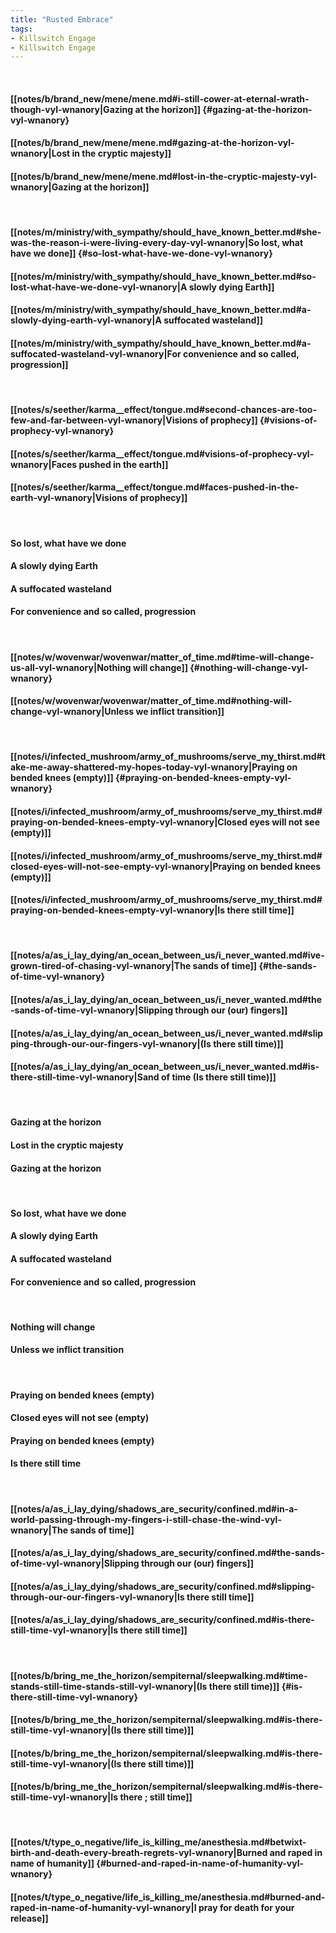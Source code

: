 ```yaml
---
title: "Rusted Embrace"
tags:
- Killswitch Engage
- Killswitch Engage
---
```

&nbsp;
#### [[notes/b/brand_new/mene/mene.md#i-still-cower-at-eternal-wrath-though-vyl-wnanory|Gazing at the horizon]] {#gazing-at-the-horizon-vyl-wnanory}
#### [[notes/b/brand_new/mene/mene.md#gazing-at-the-horizon-vyl-wnanory|Lost in the cryptic majesty]]
#### [[notes/b/brand_new/mene/mene.md#lost-in-the-cryptic-majesty-vyl-wnanory|Gazing at the horizon]]
&nbsp;
#### [[notes/m/ministry/with_sympathy/should_have_known_better.md#she-was-the-reason-i-were-living-every-day-vyl-wnanory|So lost, what have we done]] {#so-lost-what-have-we-done-vyl-wnanory}
#### [[notes/m/ministry/with_sympathy/should_have_known_better.md#so-lost-what-have-we-done-vyl-wnanory|A slowly dying Earth]]
#### [[notes/m/ministry/with_sympathy/should_have_known_better.md#a-slowly-dying-earth-vyl-wnanory|A suffocated wasteland]]
#### [[notes/m/ministry/with_sympathy/should_have_known_better.md#a-suffocated-wasteland-vyl-wnanory|For convenience and so called, progression]]
&nbsp;
#### [[notes/s/seether/karma__effect/tongue.md#second-chances-are-too-few-and-far-between-vyl-wnanory|Visions of prophecy]] {#visions-of-prophecy-vyl-wnanory}
#### [[notes/s/seether/karma__effect/tongue.md#visions-of-prophecy-vyl-wnanory|Faces pushed in the earth]]
#### [[notes/s/seether/karma__effect/tongue.md#faces-pushed-in-the-earth-vyl-wnanory|Visions of prophecy]]
&nbsp;
#### So lost, what have we done
#### A slowly dying Earth
#### A suffocated wasteland
#### For convenience and so called, progression
&nbsp;
#### [[notes/w/wovenwar/wovenwar/matter_of_time.md#time-will-change-us-all-vyl-wnanory|Nothing will change]] {#nothing-will-change-vyl-wnanory}
#### [[notes/w/wovenwar/wovenwar/matter_of_time.md#nothing-will-change-vyl-wnanory|Unless we inflict transition]]
&nbsp;
#### [[notes/i/infected_mushroom/army_of_mushrooms/serve_my_thirst.md#take-me-away-shattered-my-hopes-today-vyl-wnanory|Praying on bended knees (empty)]] {#praying-on-bended-knees-empty-vyl-wnanory}
#### [[notes/i/infected_mushroom/army_of_mushrooms/serve_my_thirst.md#praying-on-bended-knees-empty-vyl-wnanory|Closed eyes will not see (empty)]]
#### [[notes/i/infected_mushroom/army_of_mushrooms/serve_my_thirst.md#closed-eyes-will-not-see-empty-vyl-wnanory|Praying on bended knees (empty)]]
#### [[notes/i/infected_mushroom/army_of_mushrooms/serve_my_thirst.md#praying-on-bended-knees-empty-vyl-wnanory|Is there still time]]
&nbsp;
#### [[notes/a/as_i_lay_dying/an_ocean_between_us/i_never_wanted.md#ive-grown-tired-of-chasing-vyl-wnanory|The sands of time]] {#the-sands-of-time-vyl-wnanory}
#### [[notes/a/as_i_lay_dying/an_ocean_between_us/i_never_wanted.md#the-sands-of-time-vyl-wnanory|Slipping through our (our) fingers]]
#### [[notes/a/as_i_lay_dying/an_ocean_between_us/i_never_wanted.md#slipping-through-our-our-fingers-vyl-wnanory|(Is there still time)]]
#### [[notes/a/as_i_lay_dying/an_ocean_between_us/i_never_wanted.md#is-there-still-time-vyl-wnanory|Sand of time (Is there still time)]]
&nbsp;
#### Gazing at the horizon
#### Lost in the cryptic majesty
#### Gazing at the horizon
&nbsp;
#### So lost, what have we done
#### A slowly dying Earth
#### A suffocated wasteland
#### For convenience and so called, progression
&nbsp;
#### Nothing will change
#### Unless we inflict transition
&nbsp;
#### Praying on bended knees (empty)
#### Closed eyes will not see (empty)
#### Praying on bended knees (empty)
#### Is there still time
&nbsp;
#### [[notes/a/as_i_lay_dying/shadows_are_security/confined.md#in-a-world-passing-through-my-fingers-i-still-chase-the-wind-vyl-wnanory|The sands of time]]
#### [[notes/a/as_i_lay_dying/shadows_are_security/confined.md#the-sands-of-time-vyl-wnanory|Slipping through our (our) fingers]]
#### [[notes/a/as_i_lay_dying/shadows_are_security/confined.md#slipping-through-our-our-fingers-vyl-wnanory|Is there still time]]
#### [[notes/a/as_i_lay_dying/shadows_are_security/confined.md#is-there-still-time-vyl-wnanory|Is there still time]]
&nbsp;
#### [[notes/b/bring_me_the_horizon/sempiternal/sleepwalking.md#time-stands-still-time-stands-still-vyl-wnanory|(Is there still time)]] {#is-there-still-time-vyl-wnanory}
#### [[notes/b/bring_me_the_horizon/sempiternal/sleepwalking.md#is-there-still-time-vyl-wnanory|(Is there still time)]]
#### [[notes/b/bring_me_the_horizon/sempiternal/sleepwalking.md#is-there-still-time-vyl-wnanory|(Is there still time)]]
#### [[notes/b/bring_me_the_horizon/sempiternal/sleepwalking.md#is-there-still-time-vyl-wnanory|Is there ; still time]]
&nbsp;
#### [[notes/t/type_o_negative/life_is_killing_me/anesthesia.md#betwixt-birth-and-death-every-breath-regrets-vyl-wnanory|Burned and raped in name of humanity]] {#burned-and-raped-in-name-of-humanity-vyl-wnanory}
#### [[notes/t/type_o_negative/life_is_killing_me/anesthesia.md#burned-and-raped-in-name-of-humanity-vyl-wnanory|I pray for death for your release]]
